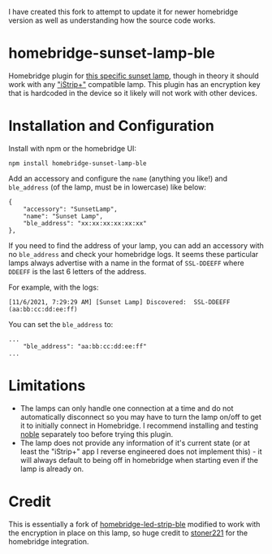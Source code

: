 I have created this fork to attempt to update it for newer homebridge version as well as understanding how the source code works. 
# homebridge-sunset-lamp-ble

Homebridge plugin for [this specific sunset lamp](https://ja.aliexpress.com/item/1005002359444838.html), though in theory it should work with any ["iStrip+"](https://apps.apple.com/us/app/istrip/id1524125189) compatible lamp. This plugin has an encryption key that is hardcoded in the device so it likely will not work with other devices.

# Installation and Configuration

Install with npm or the homebridge UI:

```
npm install homebridge-sunset-lamp-ble
```

Add an accessory and configure the `name` (anything you like!) and `ble_address` (of the lamp, must be in lowercase) like below:
```
{
    "accessory": "SunsetLamp",
    "name": "Sunset Lamp",
    "ble_address": "xx:xx:xx:xx:xx:xx"
},
```

If you need to find the address of your lamp, you can add an accessory with no `ble_address` and check your homebridge logs. It seems these particular lamps always advertise with a name in the format of `SSL-DDEEFF` where `DDEEFF` is the last 6 letters of the address.

For example, with the logs:

```
[11/6/2021, 7:29:29 AM] [Sunset Lamp] Discovered:  SSL-DDEEFF  (aa:bb:cc:dd:ee:ff)
```

You can set the `ble_address` to:

```
...
    "ble_address": "aa:bb:cc:dd:ee:ff"
...
```

# Limitations

* The lamps can only handle one connection at a time and do not automatically disconnect so you may have to turn the lamp on/off to get it to initially connect in Homebridge. I recommend installing and testing [noble](https://www.npmjs.com/package/@abandonware/noble) separately too before trying this plugin.
* The lamp does not provide any information of it's current state (or at least the "iStrip+" app I reverse engineered does not implement this) - it will always default to being off in homebridge when starting even if the lamp is already on.

# Credit

This is essentially a fork of [homebridge-led-strip-ble](https://github.com/stoner221/homebridge-led-strip-ble) modified to work with the encryption in place on this lamp, so huge credit to [stoner221](https://github.com/stoner221/) for the homebridge integration.
